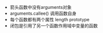 
- 箭头函数中没有arguments对象
- arguments.callee() 调用函数自身
-  每个函数都有两个属性  length  prototype  
- 闭包是引用了另一个函数作用域中变量的函数